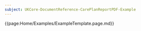 ```yaml
---
subject: UKCore-DocumentReference-CarePlanReportPDF-Example
---
```

{{page:Home/Examples/ExampleTemplate.page.md}}
